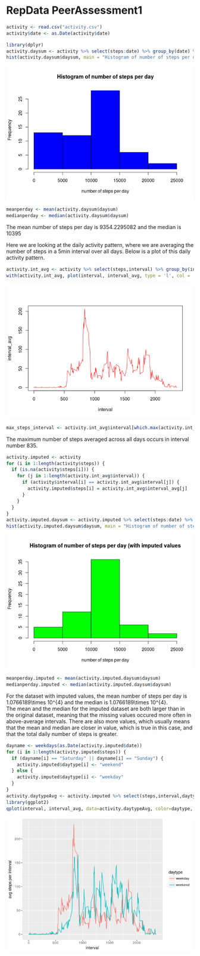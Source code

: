 # RepData PeerAssessment1


```r
activity <- read.csv("activity.csv")
activity$date <- as.Date(activity$date)
```




```r
library(dplyr)
activity.daysum <- activity %>% select(steps:date) %>% group_by(date) %>% summarize(daysum = sum(steps, na.rm=TRUE))
hist(activity.daysum$daysum, main = "Histogram of number of steps per day", xlab = "number of steps per day", col="blue")
```

![](PA1_template_files/figure-html/histogramAndAverage-1.png)<!-- -->

```r
meanperday <- mean(activity.daysum$daysum)
medianperday <- median(activity.daysum$daysum)
```

The mean number of steps per day is 9354.2295082 and the median is 10395

Here we are looking at the daily activity pattern, where we are averaging the number of steps in a 5min interval over all days.
Below is a plot of this daily activity pattern.


```r
activity.int_avg <- activity %>% select(steps,interval) %>% group_by(interval) %>% summarize(interval_avg = mean(steps, na.rm = TRUE))
with(activity.int_avg, plot(interval, interval_avg, type = 'l', col = 'red'))
```

![](PA1_template_files/figure-html/dailyActivityPattern-1.png)<!-- -->

```r
max_steps_interval <- activity.int_avg$interval[which.max(activity.int_avg$interval_avg)]
```

The maximum number of steps averaged across all days occurs in interval number 835.


```r
activity.imputed <- activity
for (i in 1:length(activity$steps)) {
  if (is.na(activity$steps[i])) {
    for (j in 1:length(activity.int_avg$interval)) {
      if (activity$interval[i] == activity.int_avg$interval[j]) {
        activity.imputed$steps[i] = activity.int_avg$interval_avg[j]
      }
    }
  }
}
activity.imputed.daysum <- activity.imputed %>% select(steps:date) %>% group_by(date) %>% summarize(daysum = sum(steps, na.rm=TRUE))
hist(activity.imputed.daysum$daysum, main = "Histogram of number of steps per day (with imputed values", xlab = "number of steps per day", col="green")
```

![](PA1_template_files/figure-html/imputingMissingValues-1.png)<!-- -->

```r
meanperday.imputed <- mean(activity.imputed.daysum$daysum)
medianperday.imputed <- median(activity.imputed.daysum$daysum)
```

For the dataset with imputed values, the mean number of steps per day is 1.0766189\times 10^{4} and the median is 1.0766189\times 10^{4}.  
The mean and the median for the imputed dataset are both larger than in the original dataset, meaning that the missing values occured more often in above-average intervals. There are also more values, which usually means that the mean and median are closer in value, which is true in this case, and that the total daily number of steps is greater.


```r
dayname <- weekdays(as.Date(activity.imputed$date))
for (i in 1:length(activity.imputed$steps)) {
  if (dayname[i] == "Saturday" || dayname[i] == "Sunday") {
    activity.imputed$daytype[i] <- "weekend"
  } else {
    activity.imputed$daytype[i] <- "weekday"
  }
}
activity.daytypeAvg <- activity.imputed %>% select(steps,interval,daytype) %>% group_by(interval, daytype) %>% summarize(interval_avg = mean(steps, na.rm = TRUE))
library(ggplot2)
qplot(interval, interval_avg, data=activity.daytypeAvg, color=daytype, geom = "line", ylab = "avg steps per interval")
```

![](PA1_template_files/figure-html/weekdays-1.png)<!-- -->

